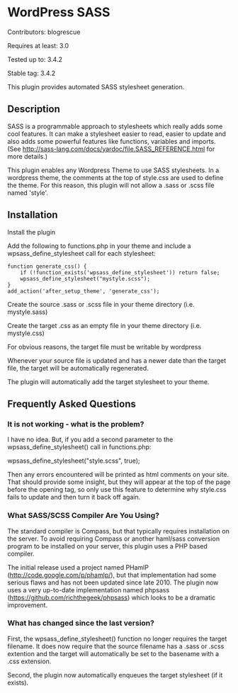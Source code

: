 # WordPress SASS

Contributors: blogrescue

Requires at least: 3.0

Tested up to: 3.4.2

Stable tag: 3.4.2

This plugin provides automated SASS stylesheet generation.

##  Description

SASS is a programmable approach to stylesheets which really adds some cool features. It can make a stylesheet easier to read, easier to update and also adds some powerful features like functions, variables and imports. (See http://sass-lang.com/docs/yardoc/file.SASS_REFERENCE.html for more details.)

This plugin enables any Wordpress Theme to use SASS stylesheets.  In a wordpress theme, the comments at the top of style.css are used to define the theme.  For this reason, this plugin will not allow a .sass or .scss file named 'style'.

## Installation

Install the plugin

 Add the following to functions.php in your theme and include a wpsass_define_stylesheet call for each stylesheet:

    function generate_css() {  
        if (!function_exists('wpsass_define_stylesheet')) return false;
        wpsass_define_stylesheet("mystyle.scss");
    }  
    add_action('after_setup_theme', 'generate_css');

Create the source .sass or .scss file in your theme directory (i.e. mystyle.sass)

Create the target .css as an empty file in your theme directory (i.e. mystyle.css)

For obvious reasons, the target file must be writable by wordpress

Whenever your source file is updated and has a newer date than the target file, the target will be automatically regenerated.  

The plugin will automatically add the target stylesheet to your theme.

## Frequently Asked Questions

### It is not working - what is the problem?

I have no idea.  But, if you add a second parameter to the wpsass_define_stylesheet() call in functions.php:

  wpsass_define_stylesheet("style.scss", true);

Then any errors encountered will be printed as html comments on your site.  That should provide some insight, but they will appear at the top of the page before the opening <html> tag, so only use this feature to determine why style.css fails to update and then turn it back off again.

### What SASS/SCSS Compiler Are You Using?

The standard compiler is Compass, but that typically requires installation on the server.  To avoid requiring Compass or another haml/sass conversion program to be installed on your server, this plugin uses a PHP based compiler.

The initial release used a project named PHamlP (http://code.google.com/p/phamlp/), but that implementation had some serious flaws and has not been updated since late 2010.  The plugin now uses a very up-to-date implementation named phpsass (https://github.com/richthegeek/phpsass) which looks to be a dramatic improvement.

### What has changed since the last version?

First, the wpsass_define_stylesheet() function no longer requires the target filename.  It does now require that the source filename has a .sass or .scss extention and the target will automatically be set to the basename with a .css extension.

Second, the plugin now automatically enqueues the target stylesheet (if it exists).
